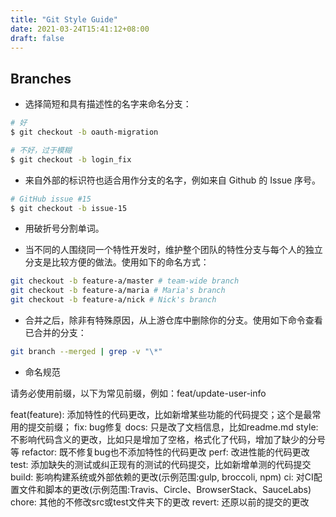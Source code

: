 ```yaml
---
title: "Git Style Guide"
date: 2021-03-24T15:41:12+08:00
draft: false
---
```


## Branches

- 选择简短和具有描述性的名字来命名分支：

```bash
# 好
$ git checkout -b oauth-migration

# 不好，过于模糊
$ git checkout -b login_fix
```

- 来自外部的标识符也适合用作分支的名字，例如来自 Github 的 Issue 序号。

```bash
# GitHub issue #15
$ git checkout -b issue-15
```

- 用破折号分割单词。

- 当不同的人围绕同一个特性开发时，维护整个团队的特性分支与每个人的独立分支是比较方便的做法。使用如下的命名方式：

```bash
git checkout -b feature-a/master # team-wide branch
git checkout -b feature-a/maria # Maria's branch
git checkout -b feature-a/nick # Nick's branch
```

- 合并之后，除非有特殊原因，从上游仓库中删除你的分支。使用如下命令查看已合并的分支：

```bash
git branch --merged | grep -v "\*"
```

- 命名规范

请务必使用前缀，以下为常见前缀，例如：feat/update-user-info

feat(feature):     添加特性的代码更改，比如新增某些功能的代码提交；这个是最常用的提交前缀；
fix:      bug修复
docs:     只是改了文档信息，比如readme.md
style:    不影响代码含义的更改，比如只是增加了空格，格式化了代码，增加了缺少的分号等
refactor: 既不修复bug也不添加特性的代码更改
perf:     改进性能的代码更改
test:     添加缺失的测试或纠正现有的测试的代码提交，比如新增单测的代码提交
build:    影响构建系统或外部依赖的更改(示例范围:gulp, broccoli, npm)
ci:       对CI配置文件和脚本的更改(示例范围:Travis、Circle、BrowserStack、SauceLabs)
chore:    其他的不修改src或test文件夹下的更改
revert:   还原以前的提交的更改

